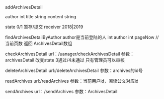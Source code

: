 addArchivesDetail


author   int
title   string
content   string 

state  0/1  暂存/提交
receiver   2018|2019

findArchivesDetailByAuthor
author是当前登陆的人
int author int pageNow  //当前页数
返回 ArchivesDetail数组

checkArchivesDetail
url：/uanager/checkArchivesDetail
参数：archivesDetail 改变state 3通过/4未通过
只有管理员可以审核

deleteArchivesDetail
url:/deleteArchivesDetail
参数：archives的id号

readArchives
url:/readArchives
参数：当前用户id，阅读公文对应id

sendArchives
url：/sendArchives
参数：ArchivesDetail